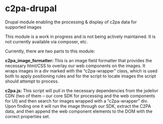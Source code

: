 # c2pa-drupal
Drupal module enabling the processing &amp; display of c2pa data for supported images

This module is a work in progress and is not being actively maintained. It is not currently available via composer, etc.

Currently, there are two parts to this module:

**c2pa_image_formatter:** 
This is an image field formatter that provides the necessary html/CSS to overlay our web components on the images. It wraps images in a div marked with the “c2pa-wrapper” class, which is used both to apply positioning rules and for the script to locate images the script should attempt to process.

**c2pa.js:**
This script will pull in the necessary dependencies from the jsdelivr CDN (two of them – our core SDK for processing and the web components for UI) and then search for images wrapped with a “c2pa-wrapper” div. Upon finding one it will run the image through our SDK, extract the C2PA data, and then append the web component elements to the DOM with the correct properties set. 
